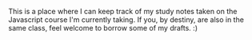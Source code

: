 This is a place where I can keep track of my study notes taken on the Javascript course I'm currently taking. If you, by destiny, are also in the same class, feel welcome to borrow some of my drafts. :)
